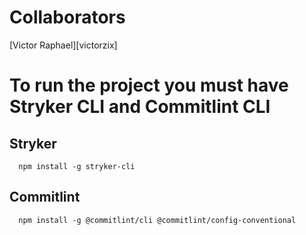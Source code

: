# Collaborators

[Victor Raphael][victorzix]

# To run the project you must have Stryker CLI and Commitlint CLI

## Stryker

```
  npm install -g stryker-cli
```

## Commitlint

```
  npm install -g @commitlint/cli @commitlint/config-conventional
```

[victorzx]: https://github.com/victorzix

